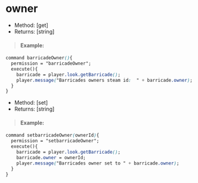 # owner

* Method: \[get\]
* Returns: \[string\]

> #### Example:

```css
command barricadeOwner(){
  permission = "barricadeOwner";
  execute(){
    barricade = player.look.getBarricade();
    player.message("Barricades owners steam id:  " + barricade.owner);
  }
}
```

* Method: \[set\]
* Returns: \[string\]

> #### Example:

```css
command setbarricadeOwner(ownerId){
  permission = "setbarricadeOwner";
  execute(){
    barricade = player.look.getBarricade();
    barricade.owner = ownerId;
    player.message("Barricades owner set to " + barricade.owner);
  }
}
```

